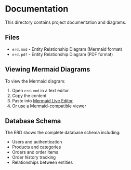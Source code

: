 # Documentation

This directory contains project documentation and diagrams.

## Files

- `erd.mmd` - Entity Relationship Diagram (Mermaid format)
- `erd.pdf` - Entity Relationship Diagram (PDF format)

## Viewing Mermaid Diagrams

To view the Mermaid diagram:

1. Open `erd.mmd` in a text editor
2. Copy the content
3. Paste into [Mermaid Live Editor](https://mermaid.live/)
4. Or use a Mermaid-compatible viewer

## Database Schema

The ERD shows the complete database schema including:
- Users and authentication
- Products and categories
- Orders and order items
- Order history tracking
- Relationships between entities 